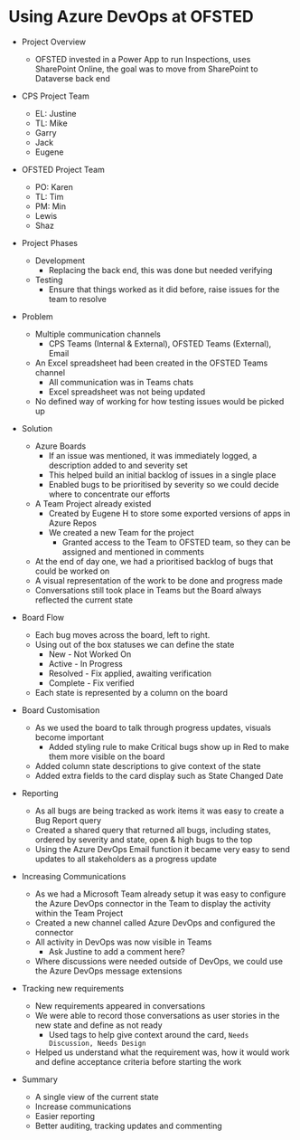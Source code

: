 # Using Azure DevOps at OFSTED

- Project Overview
  - OFSTED invested in a Power App to run Inspections, uses SharePoint Online, the goal was to move from SharePoint to Dataverse back end
- CPS Project Team
  - EL: Justine
  - TL: Mike
  - Garry
  - Jack
  - Eugene
- OFSTED Project Team
  - PO: Karen
  - TL: Tim
  - PM: Min
  - Lewis
  - Shaz

- Project Phases
  - Development
    - Replacing the back end, this was done but needed verifying
  - Testing
    - Ensure that things worked as it did before, raise issues for the team to resolve

- Problem
  - Multiple communication channels
    - CPS Teams (Internal & External), OFSTED Teams (External), Email
  - An Excel spreadsheet had been created in the OFSTED Teams channel
    - All communication was in Teams chats
    - Excel spreadsheet was not being updated
  - No defined way of working for how testing issues would be picked up

- Solution
  - Azure Boards
    - If an issue was mentioned, it was immediately logged, a description added to and severity set
    - This helped build an initial backlog of issues in a single place
    - Enabled bugs to be prioritised by severity so we could decide where to concentrate our efforts
  - A Team Project already existed
    - Created by Eugene H to store some exported versions of apps in Azure Repos
    - We created a new Team for the project
      - Granted access to the Team to OFSTED team, so they can be assigned and mentioned in comments
  - At the end of day one, we had a prioritised backlog of bugs that could be worked on
  - A visual representation of the work to be done and progress made
  - Conversations still took place in Teams but the Board always reflected the current state

- Board Flow
  - Each bug moves across the board, left to right.
  - Using out of the box statuses we can define the state
    - New - Not Worked On
    - Active - In Progress 
    - Resolved - Fix applied, awaiting verification
    - Complete - Fix verified
  - Each state is represented by a column on the board

- Board Customisation
  - As we used the board to talk through progress updates, visuals become important
    - Added styling rule to make Critical bugs show up in Red to make them more visible on the board
  - Added column state descriptions to give context of the state
  - Added extra fields to the card display such as State Changed Date

- Reporting
  - As all bugs are being tracked as work items it was easy to create a Bug Report query
  - Created a shared query that returned all bugs, including states, ordered by severity and state, open & high bugs to the top
  - Using the Azure DevOps Email function it became very easy to send updates to all stakeholders as a progress update

- Increasing Communications
  - As we had a Microsoft Team already setup it was easy to configure the Azure DevOps connector in the Team to display the activity within the Team Project
  - Created a new channel called Azure DevOps and configured the connector
  - All activity in DevOps was now visible in Teams
    - Ask Justine to add a comment here?
  - Where discussions were needed outside of DevOps, we could use the Azure DevOps message extensions

- Tracking new requirements
  - New requirements appeared in conversations
  - We were able to record those conversations as user stories in the new state and define as not ready
    - Used tags to help give context around the card, `Needs Discussion, Needs Design`
  - Helped us understand what the requirement was, how it would work and define acceptance criteria before starting the work

 - Summary
   - A single view of the current state
   - Increase communications
   - Easier reporting
   - Better auditing, tracking updates and commenting